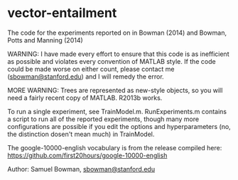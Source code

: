 vector-entailment
=================

The code for the experiments reported on in Bowman (2014) and Bowman, Potts and Manning (2014)

WARNING: I have made every effort to ensure that this code is as inefficient as possible
and violates every convention of MATLAB style. If the code could be made worse on either 
count, please contact me (sbowman@stanford.edu) and I will remedy the error.

MORE WARNING: Trees are represented as new-style objects, so you will need a fairly recent
copy of MATLAB. R2013b works.

To run a single experiment, see TrainModel.m. RunExperiments.m contains a script to run
all of the reported experiments, though many more configurations are possible if you 
edit the options and hyperparameters (no, the distinction dosen't mean much) in 
TrainModel.

The google-10000-english vocabulary is from the release compiled here:
https://github.com/first20hours/google-10000-english

Author: Samuel Bowman, sbowman@stanford.edu